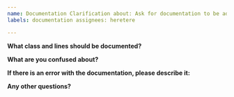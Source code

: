 ```yaml
---
name: Documentation Clarification about: Ask for documentation to be added or fixed in a portion of the code title: ''
labels: documentation assignees: heretere

---
```


**What class and lines should be documented?**

**What are you confused about?**

**If there is an error with the documentation, please describe it:**

**Any other questions?**
